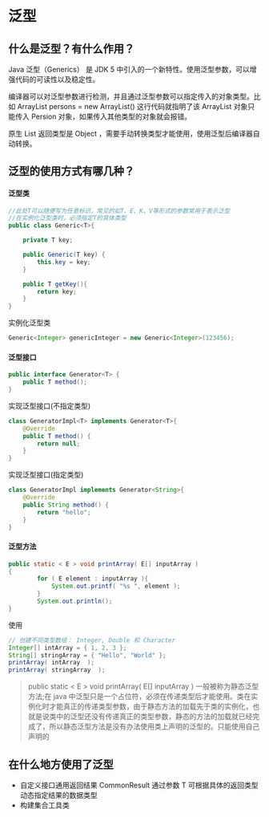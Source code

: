 # 泛型

## 什么是泛型？有什么作用？

Java 泛型（Generics） 是 JDK 5 中引入的一个新特性。使用泛型参数，可以增强代码的可读性以及稳定性。

编译器可以对泛型参数进行检测，并且通过泛型参数可以指定传入的对象类型。比如 ArrayList<Persion> persons = new ArrayList<Persion>() 这行代码就指明了该 ArrayList 对象只能传入 Persion 对象，如果传入其他类型的对象就会报错。

原生 List 返回类型是 Object ，需要手动转换类型才能使用，使用泛型后编译器自动转换。


## 泛型的使用方式有哪几种？
<!-- tabs:start -->
#### **泛型类**
```java
//此处T可以随便写为任意标识，常见的如T、E、K、V等形式的参数常用于表示泛型
//在实例化泛型类时，必须指定T的具体类型
public class Generic<T>{

    private T key;

    public Generic(T key) {
        this.key = key;
    }

    public T getKey(){
        return key;
    }
}
```
实例化泛型类
```java
Generic<Integer> genericInteger = new Generic<Integer>(123456);
```
#### **泛型接口**
```java
public interface Generator<T> {
    public T method();
}
```
实现泛型接口(不指定类型)
```java
class GeneratorImpl<T> implements Generator<T>{
    @Override
    public T method() {
        return null;
    }
}
```
实现泛型接口(指定类型)
```java
class GeneratorImpl implements Generator<String>{
    @Override
    public String method() {
        return "hello";
    }
}
```
#### **泛型方法**
```java
public static < E > void printArray( E[] inputArray )
{
        for ( E element : inputArray ){
            System.out.printf( "%s ", element );
        }
        System.out.println();
}
```
使用
```java
// 创建不同类型数组： Integer, Double 和 Character
Integer[] intArray = { 1, 2, 3 };
String[] stringArray = { "Hello", "World" };
printArray( intArray  );
printArray( stringArray  );
```
> public static < E > void printArray( E[] inputArray ) 一般被称为静态泛型方法;在 java 中泛型只是一个占位符，必须在传递类型后才能使用。类在实例化时才能真正的传递类型参数，由于静态方法的加载先于类的实例化，也就是说类中的泛型还没有传递真正的类型参数，静态的方法的加载就已经完成了，所以静态泛型方法是没有办法使用类上声明的泛型的。只能使用自己声明的<E>

<!-- tabs:end -->

## 在什么地方使用了泛型

* 自定义接口通用返回结果 CommonResult<T> 通过参数 T 可根据具体的返回类型动态指定结果的数据类型
* 构建集合工具类

